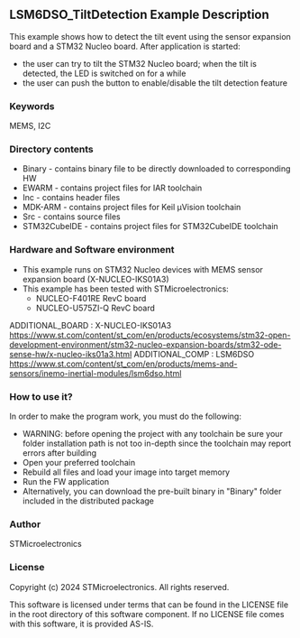 
## <b>LSM6DSO_TiltDetection Example Description</b>

This example shows how to detect the tilt event using the sensor expansion board and a STM32 Nucleo board.
After application is started:

  - the user can try to tilt the STM32 Nucleo board; when the tilt is detected, the LED is switched on for a while
  - the user can push the button to enable/disable the tilt detection feature


### <b>Keywords</b>

MEMS, I2C


### <b>Directory contents</b>

  - Binary - contains binary file to be directly downloaded to corresponding HW
  - EWARM - contains project files for IAR toolchain
  - Inc - contains header files
  - MDK-ARM - contains project files for Keil µVision toolchain
  - Src - contains source files
  - STM32CubeIDE - contains project files for STM32CubeIDE toolchain


### <b>Hardware and Software environment</b>

  - This example runs on STM32 Nucleo devices with MEMS sensor expansion board (X-NUCLEO-IKS01A3)
  - This example has been tested with STMicroelectronics:
    - NUCLEO-F401RE RevC board
    - NUCLEO-U575ZI-Q RevC board


ADDITIONAL_BOARD : X-NUCLEO-IKS01A3 https://www.st.com/content/st_com/en/products/ecosystems/stm32-open-development-environment/stm32-nucleo-expansion-boards/stm32-ode-sense-hw/x-nucleo-iks01a3.html
ADDITIONAL_COMP : LSM6DSO https://www.st.com/content/st_com/en/products/mems-and-sensors/inemo-inertial-modules/lsm6dso.html


### <b>How to use it?</b>

In order to make the program work, you must do the following:

  - WARNING: before opening the project with any toolchain be sure your folder installation path is not too in-depth since the toolchain may report errors after building
  - Open your preferred toolchain
  - Rebuild all files and load your image into target memory
  - Run the FW application
  - Alternatively, you can download the pre-built binary in "Binary" folder included in the distributed package

### <b>Author</b>

STMicroelectronics

### <b>License</b>

Copyright (c) 2024 STMicroelectronics.
All rights reserved.

This software is licensed under terms that can be found in the LICENSE file
in the root directory of this software component.
If no LICENSE file comes with this software, it is provided AS-IS.
